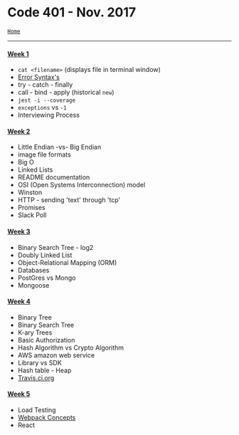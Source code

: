 # Code 401 - Nov. 2017
[`Home`](../README.md)
<hr>

#### [Week 1](LJ-code401-week1.md)
- `cat <filename>` (displays file in terminal window)
- [Error Syntax's](https://developer.mozilla.org/en-US/docs/Web/JavaScript/Reference/Global_Objects/Error)
- try - catch - finally
- call - bind - apply (historical `new`)
- `jest -i --coverage`
- `exceptions` vs `-1`
- Interviewing Process

#### [Week 2](LJ-code401-week2.md)
- Little Endian -vs- Big Endian
- image file formats
- Big O
- Linked Lists
- README documentation
- OSI (Open Systems Interconnection) model
- Winston
- HTTP - sending 'text' through 'tcp'
- Promises
- Slack Poll

#### [Week 3](LJ-code401-week3.md)
- Binary Search Tree - log2
- Doubly Linked List
- Object-Relational Mapping (ORM)
- Databases
- PostGres vs Mongo
- Mongoose

#### [Week 4](LJ-code401-week4.md)
- Binary Tree
- Binary Search Tree
- K-ary Trees
- Basic Authorization
- Hash Algorithm vs Crypto Algorithm
- AWS amazon web service
- Library vs SDK
- Hash table - Heap
- [Travis.ci.org](https://travis-ci.org)

#### [Week 5](LJ-code401-week5.md)
- Load Testing
- [Webpack Concepts](https://webpack.js.org/concepts/)
- React